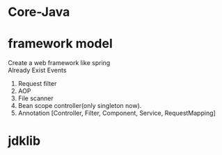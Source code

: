 # Core-Java

# framework model
Create a web framework like spring <br/>
Already Exist Events <br/>
1.  Request filter <br/>
2.  AOP <br/>
3.  File scanner <br/>
4.  Bean scope controller(only singleton now). <br/>
5.  Annotation [Controller, Filter, Component, Service, RequestMapping] <br/>

# jdklib
